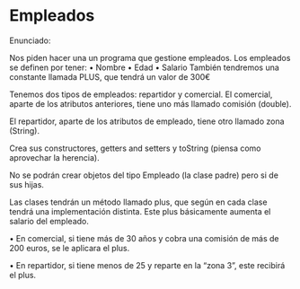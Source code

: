 # Empleados

Enunciado:

Nos piden hacer una un programa que gestione empleados.
Los empleados se definen por tener:
• Nombre
• Edad
• Salario
También tendremos una constante llamada PLUS, que tendrá un valor de 300€

Tenemos dos tipos de empleados: repartidor y comercial.
El comercial, aparte de los atributos anteriores, tiene uno más llamado comisión (double).

El repartidor, aparte de los atributos de empleado, tiene otro llamado zona (String).

Crea sus constructores, getters and setters y toString (piensa como aprovechar la herencia).

No se podrán crear objetos del tipo Empleado (la clase padre) pero si de sus hijas.

Las clases tendrán un método llamado plus, que según en cada clase tendrá una implementación distinta. Este plus básicamente aumenta el salario del empleado.

• En comercial, si tiene más de 30 años y cobra una comisión de más de 200 euros, se le aplicara el plus.

• En repartidor, si tiene menos de 25 y reparte en la “zona 3”, este recibirá el plus.